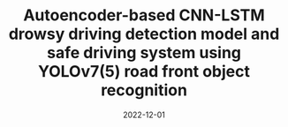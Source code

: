 ---
title: "Autoencoder-based CNN-LSTM drowsy driving detection model and safe driving system using YOLOv7(5) road front object recognition"
collection: projects
category: arxiv
permalink: /projects/capstone
nolink: true
header:
    teaser: /images/capstone2.png
date: 2022-12-01
venue: "Capstone Design2 course Sep.2022 - Dec.2022"
description: Development of Safety Functions Based on Driving Environment and Driver State Recognition
tags: ["object detection", "object tracking"]
selected: "true"
buttons:
    - type: paper
      url: https://www.dbpia.co.kr/pdf/pdfView.do?nodeId=NODE11224546&width=2048
    - type: video
      url: /files/capstone2.mp4
    - type: video
      url: /files/capstone22.mp4
---